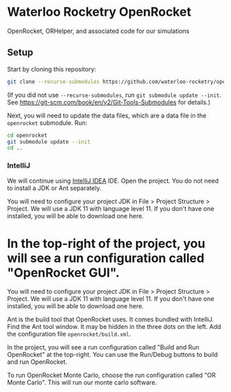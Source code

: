 # Waterloo Rocketry OpenRocket

OpenRocket, ORHelper, and associated code for our simulations

## Setup

Start by cloning this repository:

```sh
git clone --recurse-submodules https://github.com/waterloo-rocketry/openrocket
```

(If you did not use `--recurse-submodules`, run `git submodule update --init`. See
https://git-scm.com/book/en/v2/Git-Tools-Submodules for details.)

Next, you will need to update the data files, which are a data file in the `openrocket` submodule. Run:
```sh
cd openrocket
git submodule update --init
cd ..
```

### IntelliJ

We will continue using [IntelliJ IDEA](https://www.jetbrains.com/idea/) IDE. Open the project.
You do not need to install a JDK or Ant separately.

You will need to configure your project JDK in File > Project Structure > Project. We will use a JDK 11 with language
level 11. If you don't have one installed, you will be able to download one here.

In the top-right of the project, you will see a run configuration called "OpenRocket GUI".
=======
You will need to configure your project JDK in File > Project Structure > Project. We will use a JDK 11 with
language level 11. If you don't have one installed, you will be able to download one here.

Ant is the build tool that OpenRocket uses. It comes bundled with IntelliJ.
Find the Ant tool window. It may be hidden in the three dots on the left. Add the configuration file
`openrocket/build.xml`.

In the project, you will see a run configuration called "Build and Run OpenRocket" at the top-right.
You can use the Run/Debug buttons to build and run OpenRocket.

To run OpenRocket Monte Carlo, choose the run configuration called "OR Monte Carlo". This will run our
monte carlo software.
